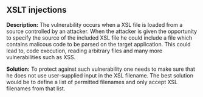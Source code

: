 
XSLT injections
-------

**Description:**
The vulnerability occurs when a XSL file is loaded from a source controlled by an attacker.
When the attacker is given the opportunity to specify the source of the included XSL file he could include a file
which contains malicous code to be parsed on the target application. This could lead to, code execution, reading arbitrary files
and many more vulnerabilities such as XSS.


**Solution:**
To protect against such vulnerability one needs to make sure that he does not use user-supplied input in the XSL filename. 
The best solution would be to define a list of permitted filenames and only accept XSL filenames from that list.

	